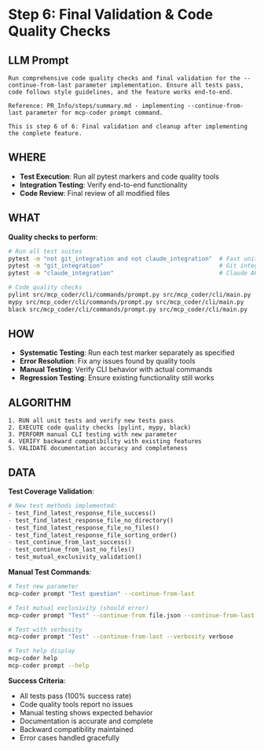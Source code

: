 # Step 6: Final Validation & Code Quality Checks

## LLM Prompt
```
Run comprehensive code quality checks and final validation for the --continue-from-last parameter implementation. Ensure all tests pass, code follows style guidelines, and the feature works end-to-end.

Reference: PR_Info/steps/summary.md - implementing --continue-from-last parameter for mcp-coder prompt command.

This is step 6 of 6: Final validation and cleanup after implementing the complete feature.
```

## WHERE
- **Test Execution**: Run all pytest markers and code quality tools
- **Integration Testing**: Verify end-to-end functionality 
- **Code Review**: Final review of all modified files

## WHAT
**Quality checks to perform**:
```bash
# Run all test suites
pytest -m "not git_integration and not claude_integration"  # Fast unit tests
pytest -m "git_integration"                                 # Git integration tests  
pytest -m "claude_integration"                              # Claude API tests

# Code quality checks
pylint src/mcp_coder/cli/commands/prompt.py src/mcp_coder/cli/main.py
mypy src/mcp_coder/cli/commands/prompt.py src/mcp_coder/cli/main.py  
black src/mcp_coder/cli/commands/prompt.py src/mcp_coder/cli/main.py
```

## HOW
- **Systematic Testing**: Run each test marker separately as specified
- **Error Resolution**: Fix any issues found by quality tools
- **Manual Testing**: Verify CLI behavior with actual commands
- **Regression Testing**: Ensure existing functionality still works

## ALGORITHM
```
1. RUN all unit tests and verify new tests pass
2. EXECUTE code quality checks (pylint, mypy, black)
3. PERFORM manual CLI testing with new parameter
4. VERIFY backward compatibility with existing features
5. VALIDATE documentation accuracy and completeness
```

## DATA
**Test Coverage Validation**:
```python
# New test methods implemented:
- test_find_latest_response_file_success()
- test_find_latest_response_file_no_directory() 
- test_find_latest_response_file_no_files()
- test_find_latest_response_file_sorting_order()
- test_continue_from_last_success()
- test_continue_from_last_no_files()
- test_mutual_exclusivity_validation()
```

**Manual Test Commands**:
```bash
# Test new parameter
mcp-coder prompt "Test question" --continue-from-last

# Test mutual exclusivity (should error)
mcp-coder prompt "Test" --continue-from file.json --continue-from-last

# Test with verbosity
mcp-coder prompt "Test" --continue-from-last --verbosity verbose

# Test help display
mcp-coder help
mcp-coder prompt --help
```

**Success Criteria**:
- All tests pass (100% success rate)
- Code quality tools report no issues
- Manual testing shows expected behavior
- Documentation is accurate and complete
- Backward compatibility maintained
- Error cases handled gracefully
